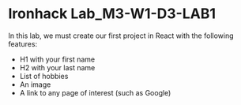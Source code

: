 # Ironhack Lab_M3-W1-D3-LAB1

In this lab, we must create our first project in React with the following features:

- H1 with your first name
- H2 with your last name
- List of hobbies
- An image
- A link to any page of interest (such as Google)